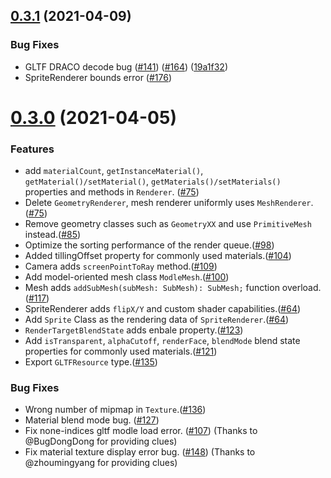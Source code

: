 ## [0.3.1](https://github.com/oasis-engine/engine/compare/0.3.0...v0.3.1) (2021-04-09)


### Bug Fixes

* GLTF DRACO decode bug ([#141](https://github.com/oasis-engine/engine/issues/141)) ([#164](https://github.com/oasis-engine/engine/issues/164)) ([19a1f32](https://github.com/oasis-engine/engine/commit/19a1f32e3e7b1699bc3a91fbca140a2996930363))
* SpriteRenderer bounds error ([#176](https://github.com/oasis-engine/engine/issues/176))



# [0.3.0](https://github.com/oasis-engine/engine/compare/e217213ec80f0aa9356d74ea12d2f1ef63776f85...0.3.0) (2021-04-05)


### Features

* add `materialCount`, `getInstanceMaterial()`, `getMaterial()/setMaterial()`, `getMaterials()/setMaterials()` properties and methods in `Renderer`. ([#75](https://github.com/oasis-engine/engine/issues/75))
* Delete `GeometryRenderer`, mesh renderer uniformly uses `MeshRenderer`.([#75](https://github.com/oasis-engine/engine/issues/75))
* Remove geometry classes such as `GeometryXX` and use `PrimitiveMesh` instead.([#85](https://github.com/oasis-engine/engine/issues/85))
* Optimize the sorting performance of the render queue.([#98](https://github.com/oasis-engine/engine/issues/98))
* Added tillingOffset property for commonly used materials.([#104](https://github.com/oasis-engine/engine/issues/104))
* Camera adds `screenPointToRay` method.([#109](https://github.com/oasis-engine/engine/issues/109))
* Add model-oriented mesh class `ModleMesh`.([#100](https://github.com/oasis-engine/engine/issues/100))
* Mesh adds `addSubMesh(subMesh: SubMesh): SubMesh;` function overload.([#117](https://github.com/oasis-engine/engine/issues/117))
* SpriteRenderer adds `flipX/Y` and custom shader capabilities.([#64](https://github.com/oasis-engine/engine/issues/64))
* Add `Sprite` Class as the rendering data of `SpriteRenderer`.([#64](https://github.com/oasis-engine/engine/issues/64))
* `RenderTargetBlendState` adds enbale property.([#123](https://github.com/oasis-engine/engine/pull/123))
* Add `isTransparent`, `alphaCutoff`, `renderFace`, `blendMode` blend state properties for commonly used materials.([#121](https://github.com/oasis-engine/engine/pull/121))
* Export `GLTFResource` type.([#135](https://github.com/oasis-engine/engine/pull/135))


### Bug Fixes

* Wrong number of mipmap in `Texture`.([#136](https://github.com/oasis-engine/engine/pull/136))
* Material blend mode bug. ([#127](https://github.com/oasis-engine/engine/pull/127))
* Fix none-indices gltf modle load error. ([#107](https://github.com/oasis-engine/engine/pull/107)) (Thanks to @BugDongDong for providing clues)
* Fix material texture display error bug. ([#148](https://github.com/oasis-engine/engine/pull/148)) (Thanks to @zhoumingyang for providing clues)



